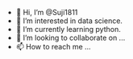 - 👋 Hi, I’m @Suji1811
- 👀 I’m interested in data science.
- 🌱 I’m currently learning python.
- 💞️ I’m looking to collaborate on ...
- 📫 How to reach me ...

<!---
Suji1811/Suji1811 is a ✨ special ✨ repository because its `README.md` (this file) appears on your GitHub profile.
You can click the Preview link to take a look at your changes.
--->
